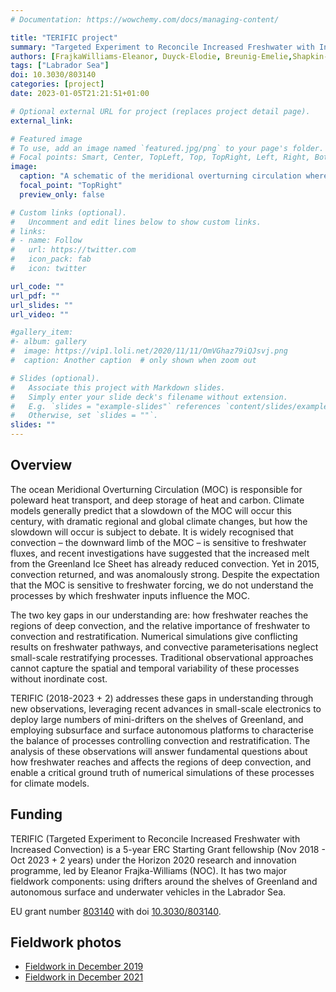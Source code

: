 ```yaml
---
# Documentation: https://wowchemy.com/docs/managing-content/

title: "TERIFIC project"
summary: "Targeted Experiment to Reconcile Increased Freshwater with Increased Convection"
authors: [FrajkaWilliams-Eleanor, Duyck-Elodie, Breunig-Emelie,Shapkin-Boris, Schultz-Katja, Sorge-Yves]
tags: ["Labrador Sea"]
doi: 10.3030/803140
categories: [project]
date: 2023-01-05T21:21:51+01:00

# Optional external URL for project (replaces project detail page).
external_link: 

# Featured image
# To use, add an image named `featured.jpg/png` to your page's folder.
# Focal points: Smart, Center, TopLeft, Top, TopRight, Left, Right, BottomLeft, Bottom, BottomRight.
image:
  caption: "A schematic of the meridional overturning circulation where red lines show the northward flowing warm waters, and the blue lines, the deep water formed through open ocean convection."
  focal_point: "TopRight"
  preview_only: false

# Custom links (optional).
#   Uncomment and edit lines below to show custom links.
# links:
# - name: Follow
#   url: https://twitter.com
#   icon_pack: fab
#   icon: twitter

url_code: ""
url_pdf: ""
url_slides: ""
url_video: ""

#gallery_item:
#- album: gallery
#  image: https://vip1.loli.net/2020/11/11/OmVGhaz79iQJsvj.png
#  caption: Another caption  # only shown when zoom out      

# Slides (optional).
#   Associate this project with Markdown slides.
#   Simply enter your slide deck's filename without extension.
#   E.g. `slides = "example-slides"` references `content/slides/example-slides.md`.
#   Otherwise, set `slides = ""`.
slides: ""
---
```


## Overview

The ocean Meridional Overturning Circulation (MOC) is responsible for poleward heat transport, and deep storage of heat and carbon. Climate models generally predict that a slowdown of the MOC will occur this century, with dramatic regional and global climate changes, but how the slowdown will occur is subject to debate. It is widely recognised that convection – the downward limb of the MOC – is sensitive to freshwater fluxes, and recent investigations have suggested that the increased melt from the Greenland Ice Sheet has already reduced convection. Yet in 2015, convection returned, and was anomalously strong. Despite the expectation that the MOC is sensitive to freshwater forcing, we do not understand the processes by which freshwater inputs influence the MOC.

The two key gaps in our understanding are: how freshwater reaches the regions of deep convection, and the relative importance of freshwater to convection and restratification. Numerical simulations give conflicting results on freshwater pathways, and convective parameterisations neglect small-scale restratifying processes. Traditional observational approaches cannot capture the spatial and temporal variability of these processes without inordinate cost.

TERIFIC (2018-2023 + 2) addresses these gaps in understanding through new observations, leveraging recent advances in small-scale electronics to deploy large numbers of mini-drifters on the shelves of Greenland, and employing subsurface and surface autonomous platforms to characterise the balance of processes controlling convection and restratification. The analysis of these observations will answer fundamental questions about how freshwater reaches and affects the regions of deep convection, and enable a critical ground truth of numerical simulations of these processes for climate models.

## Funding 
TERIFIC (Targeted Experiment to Reconcile Increased Freshwater with Increased Convection) is a 5-year ERC Starting Grant fellowship (Nov 2018 - Oct 2023 + 2 years) under the Horizon 2020 research and innovation programme, led by Eleanor Frajka-Williams (NOC).  It has two major fieldwork components: using drifters around the shelves of Greenland and autonomous surface and underwater vehicles in the Labrador Sea.  

EU grant number [803140](https://cordis.europa.eu/project/id/803140) with doi [10.3030/803140](http://dx.doi.org/10.3030/803140).

## Fieldwork photos

- [Fieldwork in December 2019](terific-gallery1)
- [Fieldwork in December 2021](terific-gallery3)